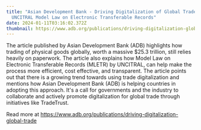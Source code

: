 ```yaml
---
title: "Asian Development Bank - Driving Digitalization of Global Trade:
  UNCITRAL Model Law on Electronic Transferable Records"
date: 2024-01-11T03:16:02.372Z
thumbnail: https://www.adb.org/publications/driving-digitalization-global-trade
---
```

The article published by Asian Development Bank (ADB) highlights how trading of physical goods globally, worth a massive $25.3 trillion, still relies heavily on paperwork. The article also explains how Model Law on Electronic Transferable Records (MLETR) by UNCITRAL, can help make the process more efficient, cost effective, and transparent. The article points out that there is a growing trend towards using trade digitalization and mentions how Asian Development Bank (ADB) is helping countries in adopting this approach. It's a call for governments and the industry to collaborate and actively promote digitalization for global trade through initiatives like TradeTrust. 

R﻿ead more at [https://www.adb.org/publications/driving-digitalization-global-trade ](https://www.adb.org/publications/driving-digitalization-global-trade)